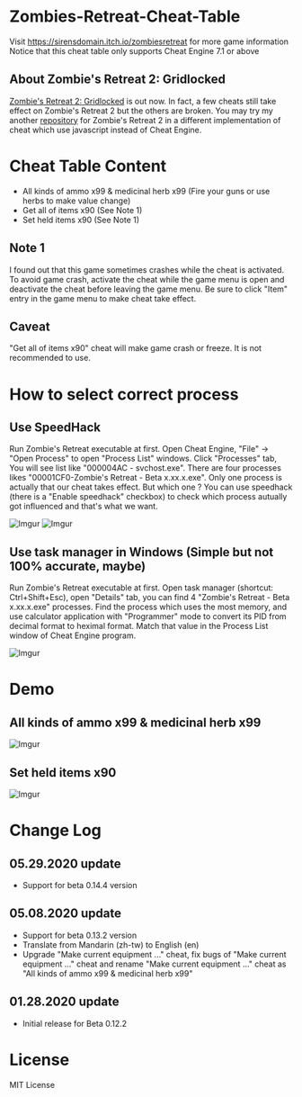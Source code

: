 # Zombies-Retreat-Cheat-Table

Visit https://sirensdomain.itch.io/zombiesretreat for more game information <br/>
Notice that this cheat table only supports Cheat Engine 7.1 or above

## About Zombie's Retreat 2: Gridlocked

[Zombie's Retreat 2: Gridlocked](https://sirensdomain.itch.io/zombies-retreat-2) is out now. In fact, a few cheats still take effect on Zombie's Retreat 2 but the others are broken. You may try my another [repository](https://github.com/Jim00000/Zombies-Retreat-2-Cheat-Script) for Zombie's Retreat 2 in a different implementation of cheat which use javascript instead of Cheat Engine.

# Cheat Table Content

- All kinds of ammo x99 & medicinal herb x99 (Fire your guns or use herbs to make value change)
- Get all of items x90 (See Note 1)
- Set held items x90 (See Note 1)

## Note 1

I found out that this game sometimes crashes while the cheat is activated. To avoid game crash, activate the cheat while the game menu is open and deactivate the cheat before leaving the game menu. Be sure to click "Item" entry in the game menu to make cheat take effect.

## Caveat

"Get all of items x90" cheat will make game crash or freeze. It is not recommended to use.

# How to select correct process

## Use SpeedHack
Run Zombie's Retreat executable at first. Open Cheat Engine, "File" -> "Open Process" to open "Process List" windows. Click "Processes" tab, You will see list like "000004AC - svchost.exe". There are four processes likes "00001CF0-Zombie's Retreat - Beta x.xx.x.exe". Only one process is actually that our cheat takes effect. But which one ? You can use speedhack (there is a "Enable speedhack" checkbox) to check which process autually got influenced and that's what we want.

![Imgur](https://i.imgur.com/oJEbPll.png)
![Imgur](https://i.imgur.com/fsYC94G.gif)

## Use task manager in Windows (Simple but not 100% accurate, maybe)

Run Zombie's Retreat executable at first. Open task manager (shortcut: Ctrl+Shift+Esc), open "Details" tab, you can find 4 "Zombie's Retreat - Beta x.xx.x.exe" processes. Find the process which uses the most memory, and use calculator application with "Programmer" mode to convert its PID from decimal format to heximal format. Match that value in the Process List window of Cheat Engine program.

![Imgur](https://i.imgur.com/lr7L1qZ.gif)

# Demo

## All kinds of ammo x99 & medicinal herb x99

![Imgur](https://i.imgur.com/0MaD6vb.gif)

## Set held items x90

![Imgur](https://i.imgur.com/2HPr8Zf.gif)

# Change Log

## 05.29.2020 update
- Support for beta 0.14.4 version

## 05.08.2020 update
- Support for beta 0.13.2 version
- Translate from Mandarin (zh-tw) to English (en)
- Upgrade "Make current equipment ..." cheat, fix bugs of "Make current equipment ..." cheat and rename "Make current equipment ..." cheat as "All kinds of ammo x99 & medicinal herb x99"
## 01.28.2020 update
- Initial release for Beta 0.12.2

# License

MIT License
